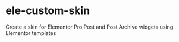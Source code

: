 # ele-custom-skin
Create a skin for Elementor Pro Post and Post Archive widgets using Elementor templates
